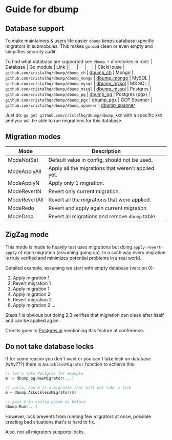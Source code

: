 # Guide for dbump

## Database support

To make maintainers & users life easier `dbump` keeps database-specific migrators in submobules.
This makes `go.mod` clean or even empty and simplifies security audit.

To find what database are supported see `dbump_*` directories in root:
| Database | Go module  | Link  |
|---|---|---|
| ClickHouse     | `github.com/cristalhq/dbump/dbump_ch`      | [dbump_ch](https://github.com/cristalhq/dbump/tree/main/dbump_ch)
| Mongo          | `github.com/cristalhq/dbump/dbump_mongo`   | [dbump_mongo](https://github.com/cristalhq/dbump/tree/main/dbump_mongo)
| MySQL          | `github.com/cristalhq/dbump/dbump_mysql`   | [dbump_mysql](https://github.com/cristalhq/dbump/tree/main/dbump_mysql)
| MS SQL         | `github.com/cristalhq/dbump/dbump_mssql`   | [dbump_mssql](https://github.com/cristalhq/dbump/tree/main/dbump_mssql)
| Postgres       | `github.com/cristalhq/dbump/dbump_pg`      | [dbump_pg](https://github.com/cristalhq/dbump/tree/main/dbump_pg)
| Postgres (pgx) | `github.com/cristalhq/dbump/dbump_pgx`     | [dbump_pgx](https://github.com/cristalhq/dbump/tree/main/dbump_pgx)
| GCP Spanner    | `github.com/cristalhq/dbump/dbump_spanner` | [dbump_spanner](https://github.com/cristalhq/dbump/tree/main/dbump_spanner)

Just do: `go get github.com/cristalhq/dbump/dbump_XXX` with a specific `XXX` and you will be able to run migrations for this database.

## Migration modes

| Mode | Description |
|---|---|
| ModeNotSet    | Default value in config, should not be used.
| ModeApplyAll  | Apply all the migrations that weren't applied yet.
| ModeApplyN    | Apply only 1 migration.
| ModeRevertN   | Revert only current migration.
| ModeRevertAll | Revert all the migrations that were applied.
| ModeRedo      | Revert and apply again current migration.
| ModeDrop      | Revert all migrations and remove `dbump` table.

## ZigZag mode

This mode is made to heavily test uses migrations but doing `apply-revert-apply` of each migration (assuming going up).
In a such way every migration is truly verified and minimizes potential problems in a real world.

Detailed example, assuming we start with empty database (version 0):
1. Apply migration 1
2. Revert migration 1
3. Apply migration 1
4. Apply migration 2
5. Revert migration 2
6. Apply migration 2
...

Steps 1 is obvious but doing 2,3 verifies that migration can clean after itself and can be applied again.

Credits goes to [Postgres.ai](https://postgres.ai/) mentioning this feature at conference.

## Do not take database locks

If for some reason you don't want or you can't take lock on database (why???) there is `AsLocklessMigrator` function to achieve this:

```go
// let's take Postgres for example 
m := dbump_pg.NewMigrator(...)

// volia, now m is a migrator that will not take a lock
m = dbump.AsLocklessMigrator(m)

// pass m in config param as before
dbump.Run(...)
```

However, lock prevents from running few migrators at once, possible creating bad situations that's is hard to fix.

Also, not all migrators supports locks.


